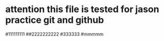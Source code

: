 # attention this file is tested for jason practice git and github
#111111111
##2222222222
#333333
#mmmmm
